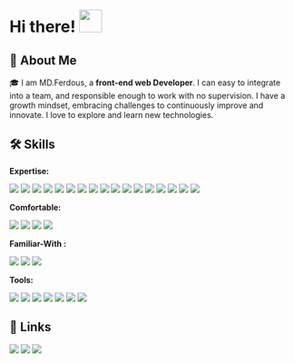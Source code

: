 # Hi there! <img src = "https://raw.githubusercontent.com/MartinHeinz/MartinHeinz/master/wave.gif" width = 40px>

 <!-- <kbd>
 ## 🚀 About Me 
 </kbd> -->

## 🚀 About Me

🎓 I am MD.Ferdous, a **front-end web Developer**. I can easy to integrate into a team, and responsible enough to work with no supervision. I have a growth mindset, embracing challenges to continuously improve and innovate. I love to explore and learn new technologies.

## 🛠️ Skills

**Expertise:**

[<img src="https://img.shields.io/badge/-htnl5-E34F26?style=for-the-badge&logo=html5&logoColor=white">](https://github.com/ferdousr3/ferdousr3/blob/main/README.md)
[<img src="https://img.shields.io/badge/-css3-1572B6?style=for-the-badge&logo=css3&logoColor=white">](https://github.com/ferdousr3/ferdousr3/blob/main/README.md)
[<img src="https://img.shields.io/badge/-javascript-F7DF1E?style=for-the-badge&logo=javascript&logoColor=white">](https://github.com/ferdousr3/ferdousr3/blob/main/README.md)
[<img src="https://img.shields.io/badge/-es6-F2D732?style=for-the-badge&logo=javascript&logoColor=white">](https://github.com/ferdousr3/ferdousr3/blob/main/README.md)
[<img src="https://img.shields.io/badge/-typescript-3178C6?style=for-the-badge&logo=typescript&logoColor=white">](https://github.com/ferdousr3/ferdousr3/blob/main/README.md)
[<img src="https://img.shields.io/badge/-react js-61DAFB?style=for-the-badge&logo=react&logoColor=white">](https://github.com/ferdousr3/ferdousr3/blob/main/README.md)
[<img src="https://img.shields.io/badge/-react router-CA4245?style=for-the-badge&logo=reactrouter&logoColor=white">](https://github.com/ferdousr3/ferdousr3/blob/main/README.md)
[<img src="https://img.shields.io/badge/-next js-000000?style=for-the-badge&logo=next.js&logoColor=white">](https://github.com/ferdousr3/ferdousr3/blob/main/README.md)
[<img src="https://img.shields.io/badge/-redux-764ABC?style=for-the-badge&logo=redux&logoColor=white">](https://github.com/ferdousr3/ferdousr3/blob/main/README.md)
[<img src="https://img.shields.io/badge/-rest api-4285F4?style=for-the-badge&logo=fastapi&logoColor=white">](https://github.com/ferdousr3/ferdousr3/blob/main/README.md)
[<img src="https://img.shields.io/badge/-  Authentication-6DB33F?style=for-the-badge&logo=SpringSecurity&logoColor=white">](https://github.com/ferdousr3/ferdousr3/blob/main/README.md)
[<img src="https://img.shields.io/badge/- react bootstrap-764ABC?style=for-the-badge&logo=bootstrap&logoColor=white">](https://github.com/ferdousr3/ferdousr3/blob/main/README.md)
[<img src="https://img.shields.io/badge/-  Tailwind css-06B6D4?style=for-the-badge&logo=Tailwindcss&logoColor=white">](https://github.com/ferdousr3/ferdousr3/blob/main/README.md)
[<img src="https://img.shields.io/badge/-Bootstrap-7952B3?style=for-the-badge&logo=Bootstrap&logoColor=white">](https://github.com/ferdousr3/ferdousr3/blob/main/README.md)
[<img src="https://img.shields.io/badge/-mui-007FFF?style=for-the-badge&logo=mui&logoColor=white">](https://github.com/ferdousr3/ferdousr3/blob/main/README.md)
[<img src="https://img.shields.io/badge/-sass-CC6699?style=for-the-badge&logo=sass&logoColor=white">](https://github.com/ferdousr3/ferdousr3/blob/main/README.md)
[<img src="https://img.shields.io/badge/-chakra ui-319795?style=for-the-badge&logo=chakraui&logoColor=white">](https://github.com/ferdousr3/ferdousr3/blob/main/README.md)
 </br>

**Comfortable:**

 [<img src="https://img.shields.io/badge/-node js-339933?style=for-the-badge&logo=node.js&logoColor=white">](https://github.com/ferdousr3/ferdousr3/blob/main/README.md)
 [<img src="https://img.shields.io/badge/-mongo DB-47A248?style=for-the-badge&logo=mongodb&logoColor=white">](https://github.com/ferdousr3/ferdousr3/blob/main/README.md)
 [<img src="https://img.shields.io/badge/-Express js-000000?style=for-the-badge&logo=express&logoColor=white">](https://github.com/ferdousr3/ferdousr3/blob/main/README.md)
 [<img src="https://img.shields.io/badge/-stripe-008CDD?style=for-the-badge&logo=stripe&logoColor=white">](https://github.com/ferdousr3/ferdousr3/blob/main/README.md)
</br>

**Familiar-With :**

 [<img src="https://img.shields.io/badge/-React native-61DAFB?style=for-the-badge&logo=react&logoColor=white">](https://github.com/ferdousr3/ferdousr3/blob/main/README.md)
 [<img src="https://img.shields.io/badge/-React Query-FF4154?style=for-the-badge&logo=React Query&logoColor=white">](https://github.com/ferdousr3/ferdousr3/blob/main/README.md)
 [<img src="https://img.shields.io/badge/-React Hook Form-EC5990?style=for-the-badge&logo=ReactHookForm&logoColor=white">](https://github.com/ferdousr3/ferdousr3/blob/main/README.md)
 </br>
 
**Tools:**

 [<img src="https://img.shields.io/badge/-github-EC5990?style=for-the-badge&logo=github&logoColor=white">](https://github.com/ferdousr3/ferdousr3/blob/main/README.md)
 [<img src="https://img.shields.io/badge/-git-F05032?style=for-the-badge&logo=git&logoColor=white">](https://github.com/ferdousr3/ferdousr3/blob/main/README.md)
 [<img src="https://img.shields.io/badge/-firebase-FFCA28?style=for-the-badge&logo=firebase&logoColor=white">](https://github.com/ferdousr3/ferdousr3/blob/main/README.md)
 [<img src="https://img.shields.io/badge/-netlify-00C7B7?style=for-the-badge&logo=netlify&logoColor=white">](https://github.com/ferdousr3/ferdousr3/blob/main/README.md)
 [<img src="https://img.shields.io/badge/-heroku-430098?style=for-the-badge&logo=heroku&logoColor=white">](https://github.com/ferdousr3/ferdousr3/blob/main/README.md)
 [<img src="https://img.shields.io/badge/-vs code-007ACC?style=for-the-badge&logo=Visual Studio Code&logoColor=white">](https://github.com/ferdousr3/ferdousr3/blob/main/README.md)
 [<img src="https://img.shields.io/badge/-Chrome Dev Tool-4285F4?style=for-the-badge&logo=googlechrome&logoColor=white">](https://github.com/ferdousr3/ferdousr3/blob/main/README.md)
</br>

## 🔗 Links

<!-- display the social media buttons in your README -->

[<img src="https://img.shields.io/badge/-Portfolio-0A192F?style=for-the-badge&logo=googleChrome&logoColor=white">](https://ferdousresume.netlify.app)
[<img src="https://img.shields.io/badge/-LinkedIn-0072b1?style=for-the-badge&logo=Linkedin&logoColor=white">](https://www.linkedin.com/in/ferdousr3)
[<img src="https://img.shields.io/badge/-Twitter-1DA1F2?style=for-the-badge&logo=Twitter&logoColor=white">](https://twitter.com/ferdousr3)
